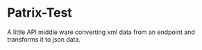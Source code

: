 # Patrix-Test
A little API middle ware converting xml data from an endpoint and transforms it to json data.

